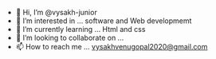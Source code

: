 - 👋 Hi, I’m @vysakh-junior
- 👀 I’m interested in ... software and Web developmemt
- 🌱 I’m currently learning ... Html and css
- 💞️ I’m looking to collaborate on ...
- 📫 How to reach me ... vysakhvenugopal2020@gmail.com 

<!---
vysakh-junior/vysakh-junior is a ✨ special ✨ repository because its `README.md` (this file) appears on your GitHub profile.
You can click the Preview link to take a look at your changes.
--->
